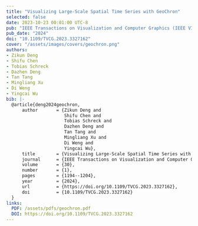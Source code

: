 ```yaml
---
title: "Visualizing Large-Scale Spatial Time Series with GeoChron"
selected: false
date: 2023-10-23 00:01:00 UTC-8
pub: "IEEE Transactions on Visualization and Computer Graphics (IEEE VIS 2023), vol. 30, no. 1, pp. 1194-1204, Jan. 2024 (CCF-A, JCR-Q1)"
pub_date: "2024"
doi: "10.1109/TVCG.2023.3327162"
cover: "/assets/images/covers/geochron.png"
authors:
- Zikun Deng
- Shifu Chen
- Tobias Schreck
- Dazhen Deng
- Tan Tang
- Mingliang Xu
- Di Weng
- Yingcai Wu
bib: |-
  @article{deng2024geochron,
      author       = {Zikun Deng and
                      Shifu Chen and
                      Tobias Schreck and
                      Dazhen Deng and
                      Tan Tang and
                      Mingliang Xu and
                      Di Weng and
                      Yingcai Wu},
      title        = {Visualizing Large-Scale Spatial Time Series with {GeoChron}},
      journal      = {IEEE Transactions on Visualization and Computer Graphics},
      volume       = {30},
      number       = {1},
      pages        = {1194--1204},
      year         = {2024},
      url          = {https://doi.org/10.1109/TVCG.2023.3327162},
      doi          = {10.1109/TVCG.2023.3327162}
  }
links:
  PDF: /assets/pdfs/geochron.pdf
  DOI: https://doi.org/10.1109/TVCG.2023.3327162
---
```

